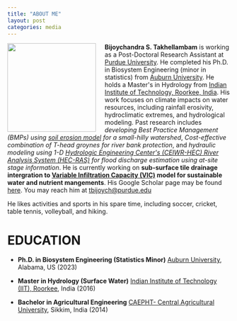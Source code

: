 ```yaml
---
title: "ABOUT ME"
layout: post
categories: media
---
```


 <img align="left" width="200" src="/File/profile.png" style="margin-right: 20px;">

**Bijoychandra S. Takhellambam** is working as a Post-Doctoral Research Assistant at [Purdue University](https://ag.purdue.edu/PI2/tbijoych). He completed his Ph.D. in Biosystem Engineering (minor in statistics) from [Auburn University](https://www.eng.auburn.edu/bsen/). He holds a Master's in Hydrology from [Indian Institute of Technology, Roorkee, India](https://hy.iitr.ac.in/). His work focuses on climate impacts on water resources, including rainfall erosivity, hydroclimatic extremes, and hydrological modeling. Past research includes *developing Best Practice Management (BMPs) using [soil erosion model](https://www.fs.usda.gov/ccrc/tool/watershed-erosion-prediction-project-wepp) for a small-hilly watershed*, *Cost-effective combination of T-head groynes for river bank protection*, and *hydraulic modeling using 1-D [Hydrologic Engineering Center's (CEIWR-HEC) River Analysis System (HEC-RAS)](https://www.hec.usace.army.mil/software/hec-ras/) for flood discharge estimation using at-site stage information*. He is currently working on **sub-surface tile drainage intergration to [Variable Infiltration Capacity (VIC)](https://vic.readthedocs.io/en/master/Overview/ModelOverview/) model for sustainable water and nutrient mangements**. His Google Scholar page may be found [here](https://scholar.google.com/citations?user=I6bZieUAAAAJ&hl=en). You may reach him at [tbijoych@purdue.edu](mailto:tbijoych@purdue.edu)

He likes activities and sports in his spare time, including soccer, cricket, table tennis, volleyball, and hiking.

# EDUCATION

- **Ph.D. in Biosystem Engineering (Statistics Minor)**
  [Auburn University](https://www.eng.auburn.edu/bsen/), Alabama, US
  (2023)

- **Master in Hydrology (Surface Water)**
  [Indian Institute of Technology (IIT), Roorkee](https://hy.iitr.ac.in/), India
  (2016)

- **Bachelor in Agricultural Engineering**
  [CAEPHT- Central Agricultural University](https://caephtcau.nic.in/), Sikkim, India
  (2014)


 
